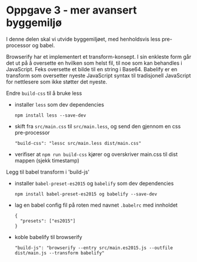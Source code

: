 # Oppgave 3 - mer avansert byggemiljø

I denne delen skal vi utvide byggemiljøet, med henholdsvis less pre-processor og babel.

Browserify har et implementert et transform-konsept. I sin enkleste form går det ut på å oversette en hvilken som helst fil, til noe som kan behandles i JavaScript. Feks oversette et bilde til en string i Base64. Babelify er en transform som oversetter nyeste JavaScript syntax til tradisjonell JavaScript for nettlesere som ikke støtter det nyeste.

Endre `build-css` til å bruke less
  - installer `less` som dev dependencies
    ```
    npm install less --save-dev
    ```
  - skift fra `src/main.css` til `src/main.less`, og send den gjennom en css pre-processor
    ```
    "build-css": "lessc src/main.less dist/main.css"
    ```
  - verifiser at `npm run build-css` kjører og overskriver main.css til dist mappen (sjekk timestamp)

Legg til babel transform i 'build-js'
  - installer `babel-preset-es2015` og `babelify` som dev dependencies
    ```
    npm install babel-preset-es2015 og babelify --save-dev
    ```
  - lag en babel config fil på roten med navnet `.babelrc` med innholdet
    ```
    {
      "presets": ["es2015"]
    }
    ```
  - koble babelify til browserify
    ```
    "build-js": "browserify --entry src/main.es2015.js --outfile dist/main.js --transform babelify"
    ```
  

